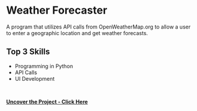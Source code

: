 # Weather Forecaster
A program that utilizes API calls from OpenWeatherMap.org to allow a user to enter a geographic location and get weather forecasts. 

## Top 3 Skills

* Programming in Python
* API Calls
* UI Development
<br>

**[<i class="fa-solid fa-up-right-from-square"></i> Uncover the Project - Click Here](https://github.com/darinjyoung/Data-Science-Projects/blob/main/Weather%20Forecast%20Getter%20(API%20Calls%20to%20OpenWeatherMap.org).py)**
